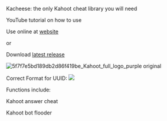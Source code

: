 Kacheese: the only Kahoot cheat library you will need

YouTube tutorial on how to use


Use online at [website](https://wuku0.github.io/p/kahoot)

or

Download [latest release](https://github.com/wuku0/kacheese/releases)

![5f7f7e5bd189db2d86f419be_Kahoot_full_logo_purple original](https://user-images.githubusercontent.com/80927421/197266143-adb120b8-c821-4afe-b844-4a349ccd71c1.png)


Correct Format for UUID: ![](https://i.imgur.com/5DBtjib.png)


Functions include:

Kahoot answer cheat

Kahoot bot flooder
